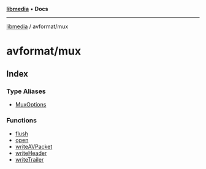 [**libmedia**](../../README.md) • **Docs**

***

[libmedia](../../README.md) / avformat/mux

# avformat/mux

## Index

### Type Aliases

- [MuxOptions](type-aliases/MuxOptions.md)

### Functions

- [flush](functions/flush.md)
- [open](functions/open.md)
- [writeAVPacket](functions/writeAVPacket.md)
- [writeHeader](functions/writeHeader.md)
- [writeTrailer](functions/writeTrailer.md)
